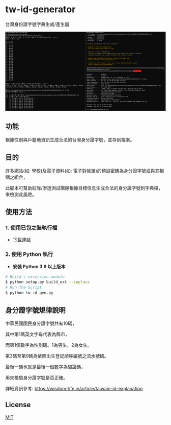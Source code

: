 # tw-id-generator

台灣身份證字號字典生成/產生器

![](./demo.png)

## 功能

根據性別與戶籍地資訊生成合法的台灣身分證字號，並存到檔案。

## 目的

許多網站(如: 學校)及電子資料(如: 電子對帳單)的預設密碼為身分證字號或與其相關之組合，

此腳本可幫助紅隊/滲透測試團隊根據目標信息生成合法的身分證字號到字典檔，來檢測此風險。

## 使用方法

### 1. 使用已包之裝執行檔

- [下載連結](https://github.com/opabravo/tw-id-generator/releases/download/latest/tw_id_gen.exe)

### 2. 使用 Python 執行

- **安裝 Python 3.6 以上版本**

```bash
# Build c extension module
$ python setup.py build_ext --inplace
# Run The Script
$ python tw_id_gen.py
```

## 身分證字號規律說明

中華民國國民身分證字號共有10碼，

其中第1碼英文字母代表為縣市，

而第1個數字為性別碼。1為男生、2為女生。

第3碼至第9碼為依照出生登記順序編號之流水號碼。

最後一碼也就是最後一個數字為驗證碼，

用來檢驗身分證字號是否正確。

詳細資訊參考: https://wisdom-life.in/article/taiwain-id-explanation

## License

[MIT](./LICENSE)